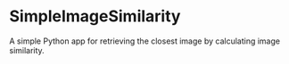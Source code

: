 # SimpleImageSimilarity
A simple Python app for retrieving the closest image by calculating image similarity.

